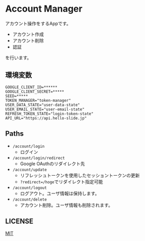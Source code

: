 # Account Manager

アカウント操作をするAppです。

- アカウント作成
- アカウント削除
- 認証

を行います。

## 環境変数

```env
GOOGLE_CLIENT_ID=******
GOOGLE_CLIENT_SECRET=*****
SEED=*****
TOKEN_MANAGER="token-manager"
USER_DATA_STATE="user-data-state"
USER_EMAIL_STATE="user-email-state"
REFRESH_TOKEN_STATE="login-token-state"
API_URL="https://api.hello-slide.jp"
```

## Paths

- `/account/login`
  - ログイン
- `/account/login/redirect`
  - Google OAuthのリダイレクト先
- `/account/update`
  - リフレッシュトークンを使用したセッショントークンの更新
  - `?redirect=/hoge`でリダイレクト指定可能
- `/account/logout`
  - ログアウト。ユーザ情報は保持します。
- `/account/delete`
  - アカウント削除。ユーザ情報も削除されます。

## LICENSE

[MIT](./LICENSE)
